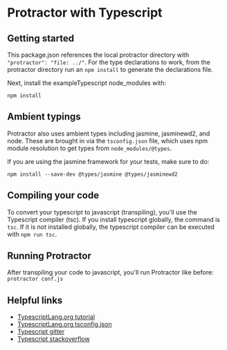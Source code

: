 # Protractor with Typescript

## Getting started

This package.json references the local protractor directory with `"protractor": "file: ../"`. For the type declarations to work, from the protractor directory run an `npm install` to generate the declarations file.

Next, install the exampleTypescript node_modules with:

```
npm install
```

## Ambient typings

Protractor also uses ambient types including jasmine, jasminewd2, and node. These are brought in via the `tsconfig.json` file, which uses npm module resolution to get types from `node_modules/@types`.

If you are using the jasmine framework for your tests, make sure to do:

```
npm install --save-dev @types/jasmine @types/jasminewd2
```

## Compiling your code

To convert your typescript to javascript (transpiling), you'll use the Typescript compiler (tsc). If you install typescript globally, the command is `tsc`. If it is not installed globally, the typescript compiler can be executed with `npm run tsc`.

## Running Protractor

After transpiling your code to javascript, you'll run Protractor like before: `protractor conf.js`

## Helpful links

* [TypescriptLang.org tutorial](http://www.typescriptlang.org/docs/tutorial.html)
* [TypescriptLang.org tsconfig.json](http://www.typescriptlang.org/docs/handbook/tsconfig-json.html)
* [Typescript gitter](https://gitter.im/Microsoft/TypeScript)
* [Typescript stackoverflow](http://stackoverflow.com/questions/tagged/typescript)
